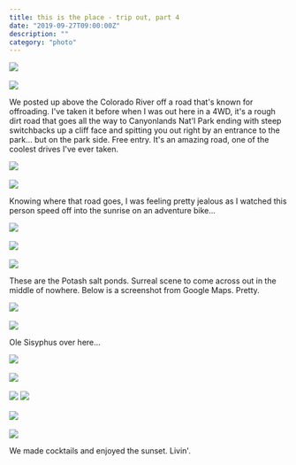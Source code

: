 ```yaml
---
title: this is the place - trip out, part 4
date: "2019-09-27T09:00:00Z"
description: ""
category: "photo"
---
```


![ ](https://drive.google.com/uc?id=1vc0SzEFucEsAXatP9GUxbdbmsgxAHO9N)
<br><br>
![ ](https://drive.google.com/uc?id=1H5wSKFCSkji3UqEJ6gaGheJgNuCycj0h)

We posted up above the Colorado River off a road that's known for offroading. I've taken it before when I was out here in a 4WD, it's a rough dirt road that goes all the way to Canyonlands Nat'l Park ending with steep switchbacks up a cliff face and spitting you out right by an entrance to the park... but on the park side. Free entry. It's an amazing road, one of the coolest drives I've ever taken.

![ ](https://drive.google.com/uc?id=17kzSejEtVSrwS_21PVSEEBErW624BYXC)
<br><br>
![ ](https://drive.google.com/uc?id=1w1uuDqPCz1NfGfeXgfC2dXXdZ5bAF-2M)

Knowing where that road goes, I was feeling pretty jealous as I watched this person speed off into the sunrise on an adventure bike...

![ ](https://drive.google.com/uc?id=1vIQPiSE9ITgDcpjsWU4Q8n2H2FuSsWzk)
<br><br>
![ ](https://drive.google.com/uc?id=18VgFXd8RkvoySiXJpOpl5Ex_ne2AK_bP)
<br><br>
![ ](https://drive.google.com/uc?id=1xmLEvps-a3i-6OA2q8du7jFRg-FhNL2T)

These are the Potash salt ponds. Surreal scene to come across out in the middle of nowhere. Below is a screenshot from Google Maps. Pretty.

![ ](https://drive.google.com/uc?id=1XK0XfzfSqDIxC_BJrIc9SLj4NIX_cx7P)
<br><br>
![ ](https://drive.google.com/uc?id=1NqEhUwIwHe1byflN8gX86JZ0VxJSU5nO)

Ole Sisyphus over here...

![ ](https://drive.google.com/uc?id=1GDx4RPePVYU3u7P99qAkqELwV_XzfBIT)
<br><br>
![ ](https://drive.google.com/uc?id=1ByRoHaKEsrTnfqHRzHiNixyf6Ec9BiFn)
<br><br>
![ ](https://drive.google.com/uc?id=1eiy8NDKB2SkMTZQOiDk52o0lZPMmrrao)
![ ](https://drive.google.com/uc?id=x9pcLC_agBVzoV2TEx_hgTiQ1ruvZ4Co)
<br><br>
![ ](https://drive.google.com/uc?id=1ViNKhbkwc-Wu-rzBYrpdlbHEq4kdszFq)
<br><br>
![ ](https://drive.google.com/uc?id=1jLgLapaQ5iops-Nj-lvV92Jh6b1m0KQx)

We made cocktails and enjoyed the sunset. Livin'.
